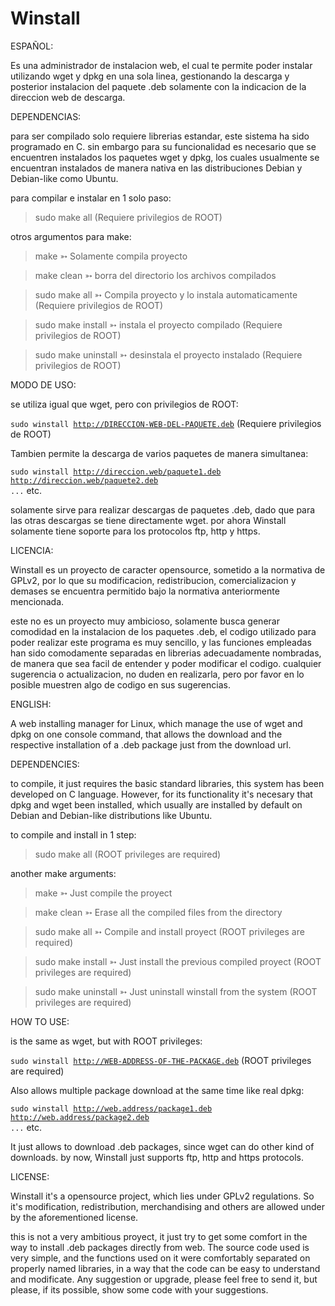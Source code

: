 Winstall
========

ESPAÑOL:

Es una administrador de instalacion web, el cual te permite poder instalar utilizando wget y dpkg en una sola linea, gestionando la descarga y posterior instalacion del paquete .deb solamente con la indicacion de la direccion web de descarga.

DEPENDENCIAS:

para ser compilado solo requiere librerias estandar, este sistema ha sido programado en C. sin embargo para su funcionalidad es necesario que se encuentren instalados los paquetes wget y dpkg, los cuales usualmente se encuentran instalados de manera nativa en las distribuciones Debian y Debian-like como Ubuntu.

para compilar e instalar en 1 solo paso:

>sudo make all  (Requiere privilegios de ROOT)

otros argumentos para make:

>make		➳ Solamente compila proyecto

>make clean	➳ borra del directorio los archivos compilados 

>sudo make all	➳ Compila proyecto y lo instala automaticamente (Requiere privilegios de ROOT)

>sudo make install	➳ instala el proyecto compilado (Requiere privilegios de ROOT)

>sudo make uninstall	➳ desinstala el proyecto instalado (Requiere privilegios de ROOT)


MODO DE USO:

se utiliza igual que wget, pero con privilegios de ROOT:

<code>sudo winstall http://DIRECCION-WEB-DEL-PAQUETE.deb</code>  (Requiere privilegios de ROOT)

Tambien permite la descarga de varios paquetes de manera simultanea:

<code>sudo winstall http://direccion.web/paquete1.deb http://direccion.web/paquete2.deb ...</code> etc.

solamente sirve para realizar descargas de paquetes .deb, dado que para las otras descargas se tiene directamente wget.
por ahora Winstall solamente tiene soporte para los protocolos ftp, http y https.

LICENCIA:

Winstall es un proyecto de caracter opensource, sometido a la normativa de GPLv2, por lo que su modificacion, redistribucion, comercializacion y demases se encuentra permitido bajo la normativa anteriormente mencionada.

este no es un proyecto muy ambicioso, solamente busca generar comodidad en la instalacion de los paquetes .deb, el codigo utilizado para poder realizar este programa es muy sencillo, y las funciones empleadas han sido comodamente separadas en librerias adecuadamente nombradas, de manera que sea facil de entender y poder modificar el codigo.
cualquier sugerencia o actualizacion, no duden en realizarla, pero por favor en lo posible muestren algo de codigo en sus sugerencias.

ENGLISH:

A web installing manager for Linux, which manage the use of wget and dpkg on one console command, that allows the download and the respective installation of a .deb package just from the download url.

DEPENDENCIES:

to compile, it just requires the basic standard libraries, this system has been developed on C language. However, for its functionality it's necesary that dpkg and wget been installed, which usually are installed by default on Debian and Debian-like distributions like Ubuntu.

to compile and install in 1 step:

>sudo make all (ROOT privileges are required)

another make arguments:

>make		➳ Just compile the proyect

>make clean	➳ Erase all the compiled files from the directory

>sudo make all	➳ Compile and install proyect (ROOT privileges are required)

>sudo make install	➳ Just install the previous compiled proyect (ROOT privileges are required)

>sudo make uninstall	➳ Just uninstall winstall from the system (ROOT privileges are required)


HOW TO USE:

is the same as wget, but with ROOT privileges:

<code>sudo winstall http://WEB-ADDRESS-OF-THE-PACKAGE.deb</code> (ROOT privileges are required)

Also allows multiple package download at the same time like real dpkg:

<code>sudo winstall http://web.address/package1.deb http://web.address/package2.deb ...</code> etc.

It just allows to download .deb packages, since wget can do other kind of downloads.
by now, Winstall just supports ftp, http and https protocols.

LICENSE:

Winstall it's a opensource project, which lies under GPLv2 regulations. So it's modification, redistribution, merchandising and others are allowed under by the aforementioned license.

this is not a very ambitious proyect, it just try to get some comfort in the way to install .deb packages directly from web. The source code used is very simple, and the functions used on it were comfortably separated on properly named libraries, in a way that the code can be easy to understand and modificate.
Any suggestion or upgrade, please feel free to send it, but please, if its possible, show some code with your suggestions.
